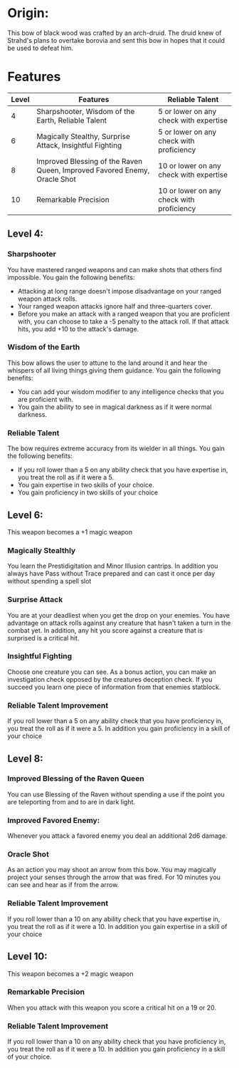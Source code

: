 # Origin:
This bow of black wood was crafted by an arch-druid. The druid knew of Strahd's plans to overtake borovia and sent this bow in hopes that it could be used to defeat him.

# Features
Level|Features|Reliable Talent
---|---|---
4|Sharpshooter, Wisdom of the Earth, Reliable Talent | 5 or lower on any check with expertise
6|Magically Stealthy, Surprise Attack, Insightful Fighting| 5 or lower on any check with proficiency
8|Improved Blessing of the Raven Queen, Improved Favored Enemy, Oracle Shot| 10 or lower on any check with expertise
10|Remarkable Precision| 10 or lower on any check with proficiency

## Level 4:
### Sharpshooter
You have mastered ranged weapons and can make shots that others find impossible. You gain the following benefits:
-   Attacking at long range doesn't impose disadvantage on your ranged weapon attack rolls.
-   Your ranged weapon attacks ignore half and three-quarters cover.
-   Before you make an attack with a ranged weapon that you are proficient with, you can choose to take a -5 penalty to the attack roll. If that attack hits, you add +10 to the attack's damage.

### Wisdom of the Earth
This bow allows the user to attune to the land around it and hear the whispers of all living things giving them guidance. You gain the following benefits:
- You can add your wisdom modifier to any intelligence checks that you are proficient with.
- You gain the ability to see in magical darkness as if it were normal darkness.

### Reliable Talent
The bow requires extreme accuracy from its wielder in all things. You gain the following benefits:
- If you roll lower than a 5 on any ability check that you have expertise in, you treat the roll as if it were a 5.
- You gain expertise in two skills of your choice.
- You gain proficiency in two skills of your choice

## Level 6:
This weapon becomes a +1 magic weapon

### Magically Stealthly
You learn the Prestidigitation and Minor Illusion cantrips. In addition you always have Pass without Trace prepared and can cast it once per day without spending a spell slot

### Surprise Attack
You are at your deadliest when you get the drop on your enemies. You have advantage on attack rolls against any creature that hasn't taken a turn in the combat yet. In addition, any hit you score against a creature that is surprised is a critical hit.

### Insightful Fighting
Choose one creature you can see. As a bonus action, you can make an investigation check opposed by the creatures deception check. If you succeed you learn one piece of information from that enemies statblock.

### Reliable Talent Improvement
If you roll lower than a 5 on any ability check that you have proficiency in, you treat the roll as if it were a 5. In addition you gain proficiency in a skill of your choice

## Level 8:
### Improved Blessing of the Raven Queen
You can use Blessing of the Raven without spending a use if the point you are teleporting from and to are in dark light.

### Improved Favored Enemy:
Whenever you attack a favored enemy you deal an additional 2d6 damage.

### Oracle Shot
As an action you may shoot an arrow from this bow. You may magically project your senses through the arrow that was fired. For 10 minutes you can see and hear as if from the arrow.

### Reliable Talent Improvement
If you roll lower than a 10 on any ability check that you have expertise in, you treat the roll as if it were a 10. In addition you gain expertise in a skill of your choice


## Level 10:
This weapon becomes a +2 magic weapon

### Remarkable Precision
When you attack with this weapon you score a critical hit on a 19 or 20.

### Reliable Talent Improvement
If you roll lower than a 10 on any ability check that you have proficiency in, you treat the roll as if it were a 10. In addition you gain proficiency in a skill of your choice.